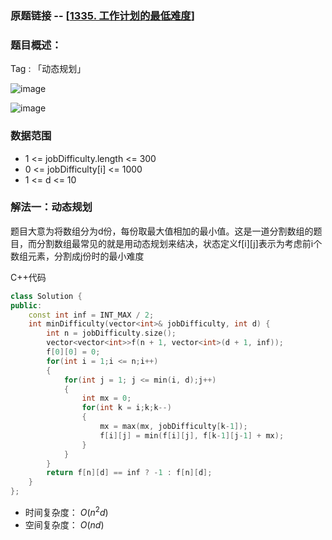 ### 原题链接 -- [[1335. 工作计划的最低难度](https://leetcode.cn/problems/minimum-difficulty-of-a-job-schedule/)]

### 题目概述：
Tag : 「动态规划」

![image](https://github.com/na2co3hk/Alogrithm/assets/99656524/2899917b-b3bf-4791-8424-5ca880ef3326)

![image](https://github.com/na2co3hk/Alogrithm/assets/99656524/ed3d90e5-a8a4-4418-941e-0beb2a0b08c0)

### 数据范围
* 1 <= jobDifficulty.length <= 300
* 0 <= jobDifficulty[i] <= 1000
* 1 <= d <= 10

### 解法一：动态规划
题目大意为将数组分为d份，每份取最大值相加的最小值。这是一道分割数组的题目，而分割数组最常见的就是用动态规划来结决，状态定义f[i][j]表示为考虑前i个数组元素，分割成j份时的最小难度

C++代码
```cpp
class Solution {
public:
    const int inf = INT_MAX / 2;
    int minDifficulty(vector<int>& jobDifficulty, int d) {
        int n = jobDifficulty.size();
        vector<vector<int>>f(n + 1, vector<int>(d + 1, inf));
        f[0][0] = 0;
        for(int i = 1;i <= n;i++)
        {
            for(int j = 1; j <= min(i, d);j++)
            {
                int mx = 0;
                for(int k = i;k;k--)
                {
                    mx = max(mx, jobDifficulty[k-1]);
                    f[i][j] = min(f[i][j], f[k-1][j-1] + mx);
                }
            }
        }
        return f[n][d] == inf ? -1 : f[n][d];
    }
};
```
* 时间复杂度： $O(n^2d)$
* 空间复杂度： $O(nd)$
